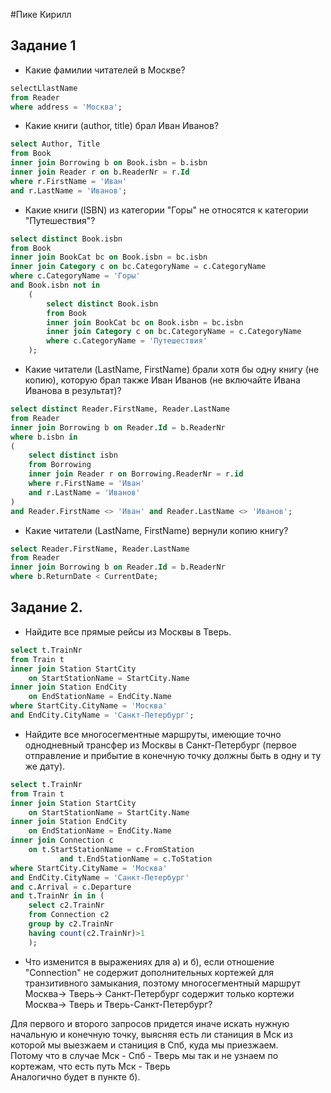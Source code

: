 #Пике Кирилл

## Задание 1

- Какие фамилии читателей в Москве?
```sql
selectLlastName
from Reader
where address = 'Москва';
```
- Какие книги (author, title) брал Иван Иванов?
```sql
select Author, Title
from Book
inner join Borrowing b on Book.isbn = b.isbn
inner join Reader r on b.ReaderNr = r.Id
where r.FirstName = 'Иван'
and r.LastName = 'Иванов';
```

- Какие книги (ISBN) из категории "Горы" не относятся к категории "Путешествия"?

```sql
select distinct Book.isbn
from Book
inner join BookCat bc on Book.isbn = bc.isbn
inner join Category c on bc.CategoryName = c.CategoryName
where c.CategoryName = 'Горы'
and Book.isbn not in
    (
        select distinct Book.isbn
        from Book
        inner join BookCat bc on Book.isbn = bc.isbn
        inner join Category c on bc.CategoryName = c.CategoryName
        where c.CategoryName = 'Путешествия'
    );
```

- Какие читатели (LastName, FirstName) брали хотя бы одну книгу (не копию), которую брал также Иван Иванов (не включайте Ивана Иванова в результат)?

```sql
select distinct Reader.FirstName, Reader.LastName
from Reader
inner join Borrowing b on Reader.Id = b.ReaderNr
where b.isbn in 
(
    select distinct isbn
    from Borrowing
    inner join Reader r on Borrowing.ReaderNr = r.id
    where r.FirstName = 'Иван' 
    and r.LastName = 'Иванов'
)
and Reader.FirstName <> 'Иван' and Reader.LastName <> 'Иванов';
```

- Какие читатели (LastName, FirstName) вернули копию книгу?
```sql
select Reader.FirstName, Reader.LastName
from Reader
inner join Borrowing b on Reader.Id = b.ReaderNr
where b.ReturnDate < CurrentDate;
```

## Задание 2.

- Найдите все прямые рейсы из Москвы в Тверь.
```sql
select t.TrainNr
from Train t
inner join Station StartCity
    on StartStationName = StartCity.Name
inner join Station EndCity
    on EndStationName = EndCity.Name
where StartCity.CityName = 'Москва'
and EndCity.CityName = 'Санкт-Петербург';
```

- Найдите все многосегментные маршруты, имеющие точно однодневный трансфер из Москвы в Санкт-Петербург (первое отправление и прибытие в конечную точку должны быть в одну и ту же дату).
```sql
select t.TrainNr
from Train t
inner join Station StartCity
    on StartStationName = StartCity.Name
inner join Station EndCity
    on EndStationName = EndCity.Name
inner join Connection c
    on t.StartStationName = c.FromStation
           and t.EndStationName = c.ToStation
where StartCity.CityName = 'Москва'
and EndCity.CityName = 'Санкт-Петербург'
and c.Arrival = c.Departure
and t.TrainNr in in (
    select c2.TrainNr
    from Connection c2
    group by c2.TrainNr
    having count(c2.TrainNr)>1
    );
```

- Что изменится в выражениях для а) и б), если отношение "Connection" не содержит дополнительных кортежей для транзитивного замыкания, поэтому многосегментный маршрут Москва-> Тверь-> Санкт-Петербург содержит только кортежи Москва-> Тверь и Тверь-Санкт-Петербург?

Для первого и второго запросов придется иначе искать нужную начальную и конечную точку, выясняя есть ли станиция в Мск из которой мы выезжаем и станиция в Спб, куда мы приезжаем.  
Потому что в случае Мск - Спб - Тверь мы так и не узнаем по кортежам, что есть путь Мск - Тверь  
Аналогично будет в пункте б).


